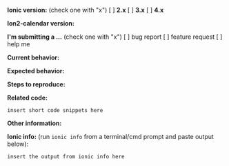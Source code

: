 
**Ionic version:**  (check one with "x")
[ ] **2.x**
[ ] **3.x**
[ ] **4.x**

**Ion2-calendar version:**  

**I'm submitting a ...**  (check one with "x")
[ ] bug report
[ ] feature request
[ ] help me

**Current behavior:**
<!-- Describe how the bug manifests. -->

**Expected behavior:**
<!-- Describe what the behavior would be without the bug. -->

**Steps to reproduce:**
<!--  Please explain the steps required to duplicate the issue, especially if you are able to provide a sample application. -->

**Related code:**

```
insert short code snippets here
```

**Other information:**

**Ionic info:** (run `ionic info` from a terminal/cmd prompt and paste output below):

```
insert the output from ionic info here
```

